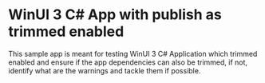 # WinUI 3 C# App with publish as trimmed enabled

This sample app is meant for testing WinUI 3 C# Application which trimmed enabled and ensure if the app dependencies can also be trimmed, if not, identify what are the warnings and tackle them if possible.